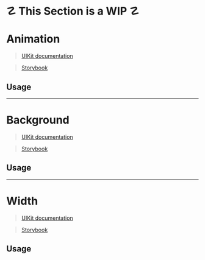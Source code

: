 # ☡ This Section is a WIP ☡


# Animation
> [UIKit documentation](https://getuikit.com/docs/animation)

> [Storybook](https://0c370t.github.io/Svelte-UIKit3/docs/?path=/story/animation--main)
## Usage


---
# Background
> [UIKit documentation](https://getuikit.com/docs/background)

> [Storybook](https://0c370t.github.io/Svelte-UIKit3/docs/?path=/story/background--main)
## Usage

---
# Width
> [UIKit documentation](https://getuikit.com/docs/width)

> [Storybook](https://0c370t.github.io/Svelte-UIKit3/docs/?path=/story/width--main)
## Usage
